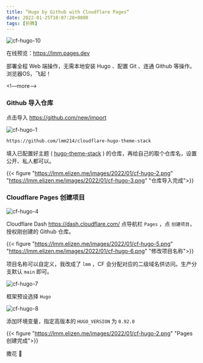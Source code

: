 ```yaml
---
title: ”Hugo by Github with Cloudflare Pages“
date: 2022-01-25T10:07:28+0800
tags: [折腾]
---
```


![cf-hugo-10](https://lmm.elizen.me/images/2022/01/cf-hugo-10.png)

在线预览：<https://lmm.pages.dev>

部署全程 Web 端操作，无需本地安装 Hugo 、配置 Git 、连通 Github 等操作。浏览器OS，飞起！

<!—more—>

### Github 导入仓库

点击导入 <https://github.com/new/import>

![cf-hugo-1](https://lmm.elizen.me/images/2022/01/cf-hugo-1.png)

```html
https://github.com/lmm214/cloudflare-hugo-theme-stack
```

填入已配置好主题 ( [hugo-theme-stack](https://github.com/CaiJimmy/hugo-theme-stack) ) 的仓库，再给自己的取个仓库名，设置公开、私人都可以。

{{< figure "https://lmm.elizen.me/images/2022/01/cf-hugo-2.png" "https://lmm.elizen.me/images/2022/01/cf-hugo-3.png" "仓库导入完成">}}

### Cloudflare Pages 创建项目

![cf-hugo-4](https://lmm.elizen.me/images/2022/01/cf-hugo-4.png)

Cloudflare Dash <https://dash.cloudflare.com/> 点导航栏 `Pages` ，点 `创建项目`，授权刚创建的 Github 仓库。

{{< figure "https://lmm.elizen.me/images/2022/01/cf-hugo-5.png" "https://lmm.elizen.me/images/2022/01/cf-hugo-6.png" "修改项目名称">}}

项目名称可以自定义，我改成了 `lmm` ，CF 会分配对应的二级域名供访问。生产分支默认  `main`  即可。

![cf-hugo-7](https://lmm.elizen.me/images/2022/01/cf-hugo-7.png)

框架预设选择  `Hugo` 

![cf-hugo-8](https://lmm.elizen.me/images/2022/01/cf-hugo-8.png)

添加环境变量，指定高版本的 `HUGO_VERSION`  为  `0.92.0` 

{{< figure "https://lmm.elizen.me/images/2022/01/cf-hugo-2.png" "Pages 创建完成">}}

撒花 🎉
